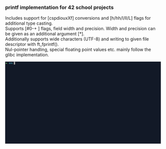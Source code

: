 ### printf implementation for 42 school projects  
Includes support for [cspdiouxXf] conversions and [h/hh/l/ll/L] flags for additional type casting.  
Supports [#0-+ ] flags, field width and precision. Width and precision can be given as an additional argument [\*].  
Additionally supports wide characters (UTF-8) and writing to given file descriptor with ft_fprintf().  
Nul-pointer handling, special floating point values etc. mainly follow the glibc implementation.    
  
![](example.gif)
